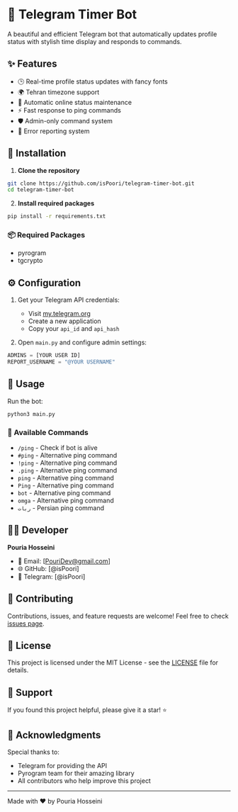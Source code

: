 # 🤖 Telegram Timer Bot

A beautiful and efficient Telegram bot that automatically updates profile status with stylish time display and responds to commands.

## ✨ Features

- 🕒 Real-time profile status updates with fancy fonts
- 🌍 Tehran timezone support
- 💫 Automatic online status maintenance
- ⚡ Fast response to ping commands
- 🛡️ Admin-only command system
- 🔔 Error reporting system

## 🚀 Installation

1. **Clone the repository**
```bash
git clone https://github.com/isPoori/telegram-timer-bot.git
cd telegram-timer-bot
```

2. **Install required packages**
```bash
pip install -r requirements.txt
```

### 📦 Required Packages
- pyrogram
- tgcrypto

## ⚙️ Configuration

1. Get your Telegram API credentials:
   - Visit [my.telegram.org](https://my.telegram.org)
   - Create a new application
   - Copy your `api_id` and `api_hash`

2. Open `main.py` and configure admin settings:
```python
ADMINS = [YOUR USER ID]
REPORT_USERNAME = "@YOUR USERNAME"
```

## 🎯 Usage

Run the bot:
```bash
python3 main.py
```

### 📝 Available Commands
- `/ping` - Check if bot is alive
- `#ping` - Alternative ping command
- `!ping` - Alternative ping command
- `.ping` - Alternative ping command
- `ping` - Alternative ping command
- `Ping` - Alternative ping command
- `bot` - Alternative ping command
- `omga` - Alternative ping command
- `ربات` - Persian ping command

## 👨‍💻 Developer

**Pouria Hosseini**
- 📧 Email: [PouriDev@gmail.com]
- 🌐 GitHub: [@isPoori]
- 📱 Telegram: [@isPoori]

## 🤝 Contributing

Contributions, issues, and feature requests are welcome! Feel free to check [issues page](https://github.com/isPoori/telegram-timer-bot.git/issues).

## 📄 License

This project is licensed under the MIT License - see the [LICENSE](LICENSE) file for details.

## 🌟 Support

If you found this project helpful, please give it a star! ⭐

## 🙏 Acknowledgments

Special thanks to:
- Telegram for providing the API
- Pyrogram team for their amazing library
- All contributors who help improve this project

---
Made with ❤️ by Pouria Hosseini
